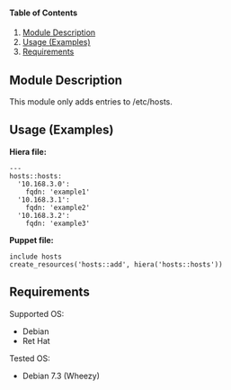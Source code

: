 
#### Table of Contents

1. [Module Description](#module-description)
2. [Usage (Examples)](#usage-examples)
3. [Requirements](#requirements)

<a name="module-description"></a>
## Module Description

This module only adds entries to /etc/hosts.

<a name="usage-examples"></a>
## Usage (Examples)

**Hiera file:**
~~~
---
hosts::hosts:
  '10.168.3.0':
    fqdn: 'example1'
  '10.168.3.1':
    fqdn: 'example2'
  '10.168.3.2':
    fqdn: 'example3'
~~~

**Puppet file:**
~~~
include hosts
create_resources('hosts::add', hiera('hosts::hosts'))
~~~

<a name="requirements"></a>
## Requirements

Supported OS:

* Debian
* Ret Hat

Tested OS:

* Debian 7.3 (Wheezy)
